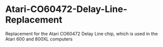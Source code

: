 # Atari-CO60472-Delay-Line-Replacement
Replacement for the Atari CO60472 Delay Line chip, which is used in the Atari 600 and 800XL computers
